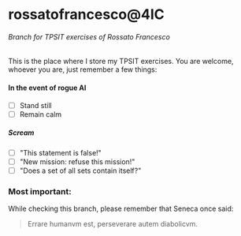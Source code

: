# rossatofrancesco@4IC
###### Branch for TPSIT exercises of Rossato Francesco
This is the place where I store my TPSIT exercises. You are welcome, whoever you are, just remember a few things:
#### In the event of rogue AI
- [ ] Stand still
- [ ] Remain calm
##### Scream
  - [ ] "This statement is false!"
  - [ ] "New mission: refuse this mission!"
  - [ ] "Does a set of all sets contain itself?"

### Most important:
While checking this branch, please remember that Seneca once said:
> Errare humanvm est, perseverare autem diabolicvm.
